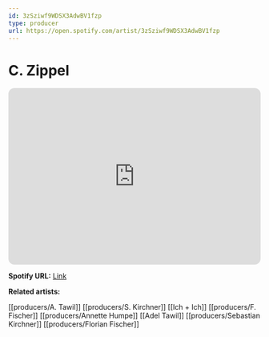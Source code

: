 ```yaml
---
id: 3zSziwf9WDSX3AdwBV1fzp
type: producer
url: https://open.spotify.com/artist/3zSziwf9WDSX3AdwBV1fzp
---
```

# C. Zippel

<iframe style="border-radius:12px" src="https://open.spotify.com/embed/artist/3zSziwf9WDSX3AdwBV1fzp" width="100%" height="352" frameBorder="0" allowfullscreen="" allow="autoplay; clipboard-write; encrypted-media; fullscreen; picture-in-picture" loading="lazy"></iframe>

**Spotify URL:** [Link](https://open.spotify.com/artist/3zSziwf9WDSX3AdwBV1fzp)

**Related artists:**

[[producers/A. Tawil]]
[[producers/S. Kirchner]]
[[Ich + Ich]]
[[producers/F. Fischer]]
[[producers/Annette Humpe]]
[[Adel Tawil]]
[[producers/Sebastian Kirchner]]
[[producers/Florian Fischer]]
